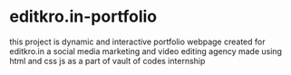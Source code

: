 # editkro.in-portfolio
this project is dynamic and interactive portfolio webpage created for editkro.in a social media marketing and video editing agency  made using html and css js as a part of vault of codes internship
